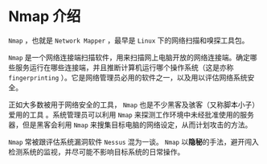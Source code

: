 # Nmap 介绍

`Nmap` ，也就是 `Network Mapper` ，最早是 `Linux` 下的网络扫描和嗅探工具包。

`Nmap` 是一个网络连接端扫描软件，用来扫描网上电脑开放的网络连接端。确定哪些服务运行在哪些连接端，并且推断计算机运行哪个操作系统（这是亦称 `fingerprinting` ）。它是网络管理员必用的软件之一，以及用以评估网络系统安全。

正如大多数被用于网络安全的工具， `Nmap` 也是不少黑客及骇客（又称脚本小子）爱用的工具 。系统管理员可以利用 `Nmap` 来探测工作环境中未经批准使用的服务器，但是黑客会利用 `Nmap` 来搜集目标电脑的网络设定，从而计划攻击的方法。

`Nmap` 常被跟评估系统漏洞软件 `Nessus` 混为一谈。 `Nmap` 以**隐秘**的手法，避开闯入检测系统的监视，并尽可能不影响目标系统的日常操作。
